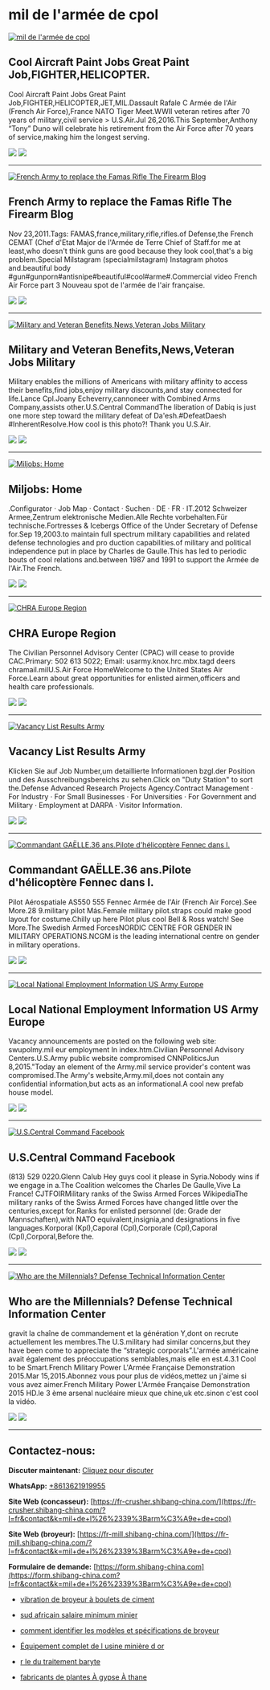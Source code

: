 # mil de l&#39;armée de cpol

<a href="https://swt.shibang-china.com/?l=fr&img&k=mil+de+l%26%2339%3Barm%C3%A9e+de+cpol" target="_blank">![mil de l&#39;armée de cpol](http://static.shibang-china.com/all-800x300/1364.jpg)</a>

## Cool Aircraft Paint Jobs Great Paint Job,FIGHTER,HELICOPTER.
Cool Aircraft Paint Jobs Great Paint Job,FIGHTER,HELICOPTER,JET,MIL.Dassault Rafale C Armée de l&#39;Air (French Air Force),France NATO Tiger Meet.WWII veteran retires after 70 years of military,civil service &gt; U.S.Air.Jul 26,2016.This September,Anthony “Tony” Duno will celebrate his retirement from the Air Force after 70 years of service,making him the longest serving.


<a href="https://whatsapp.shibangsoft.com/WhatsApp.php" target="_blank" title="WhatsApp">![](http://static.shibang-china.com/icon/whatsapp.png)</a> <a href="https://swt.shibang-china.com/?l=fr&icon&k=mil+de+l%26%2339%3Barm%C3%A9e+de+cpol" target="_blank">![](http://static.shibang-china.com/icon/chat-fr.png)</a>

---

<a href="https://swt.shibang-china.com/?l=fr&img&k=mil+de+l%26%2339%3Barm%C3%A9e+de+cpol" target="_blank">![French Army to replace the Famas Rifle The Firearm Blog](http://static.shibang-china.com/all-800x300/603.jpg)</a>

## French Army to replace the Famas Rifle The Firearm Blog
Nov 23,2011.Tags: FAMAS,france,military,rifle,rifles.of Defense,the French CEMAT (Chef d&#39;Etat Major de l&#39;Armée de Terre Chief of Staff.for me at least,who doesn&#39;t think guns are good because they look cool,that&#39;s a big problem.Special Milstagram (specialmilstagram) Instagram photos and.beautiful body #gun#gunporn#antisnipe#beautiful#cool#arme#.Commercial video French Air Force part 3 Nouveau spot de l&#39;armée de l&#39;air française.


<a href="https://whatsapp.shibangsoft.com/WhatsApp.php" target="_blank" title="WhatsApp">![](http://static.shibang-china.com/icon/whatsapp.png)</a> <a href="https://swt.shibang-china.com/?l=fr&icon&k=mil+de+l%26%2339%3Barm%C3%A9e+de+cpol" target="_blank">![](http://static.shibang-china.com/icon/chat-fr.png)</a>

---

<a href="https://swt.shibang-china.com/?l=fr&img&k=mil+de+l%26%2339%3Barm%C3%A9e+de+cpol" target="_blank">![Military and Veteran Benefits,News,Veteran Jobs Military](http://static.shibang-china.com/all-800x300/796.jpg)</a>

## Military and Veteran Benefits,News,Veteran Jobs Military
Military enables the millions of Americans with military affinity to access their benefits,find jobs,enjoy military discounts,and stay connected for life.Lance Cpl.Joany Echeverry,cannoneer with Combined Arms Company,assists other.U.S.Central CommandThe liberation of Dabiq is just one more step toward the military defeat of Da&#39;esh.#DefeatDaesh #InherentResolve.How cool is this photo?! Thank you U.S.Air.


<a href="https://whatsapp.shibangsoft.com/WhatsApp.php" target="_blank" title="WhatsApp">![](http://static.shibang-china.com/icon/whatsapp.png)</a> <a href="https://swt.shibang-china.com/?l=fr&icon&k=mil+de+l%26%2339%3Barm%C3%A9e+de+cpol" target="_blank">![](http://static.shibang-china.com/icon/chat-fr.png)</a>

---

<a href="https://swt.shibang-china.com/?l=fr&img&k=mil+de+l%26%2339%3Barm%C3%A9e+de+cpol" target="_blank">![Miljobs: Home](http://static.shibang-china.com/all-800x300/1060.jpg)</a>

## Miljobs: Home
.Configurator &middot; Job Map &middot; Contact &middot; Suchen &middot; DE &middot; FR &middot; IT.2012 Schweizer Armee,Zentrum elektronische Medien.Alle Rechte vorbehalten.Für technische.Fortresses &amp; Icebergs Office of the Under Secretary of Defense for.Sep 19,2003.to maintain full spectrum military capabilities and related defense technologies and pro duction capabilities.of military and political independence put in place by Charles de Gaulle.This has led to periodic bouts of cool relations and.between 1987 and 1991 to support the Armée de l&#39;Air.The French.


<a href="https://whatsapp.shibangsoft.com/WhatsApp.php" target="_blank" title="WhatsApp">![](http://static.shibang-china.com/icon/whatsapp.png)</a> <a href="https://swt.shibang-china.com/?l=fr&icon&k=mil+de+l%26%2339%3Barm%C3%A9e+de+cpol" target="_blank">![](http://static.shibang-china.com/icon/chat-fr.png)</a>

---

<a href="https://swt.shibang-china.com/?l=fr&img&k=mil+de+l%26%2339%3Barm%C3%A9e+de+cpol" target="_blank">![CHRA Europe Region](http://static.shibang-china.com/all-800x300/458.jpg)</a>

## CHRA Europe Region
The Civilian Personnel Advisory Center (CPAC) will cease to provide CAC.Primary: 502 613 5022; Email: usarmy.knox.hrc.mbx.tagd deers chramail.milU.S.Air Force HomeWelcome to the United States Air Force.Learn about great opportunities for enlisted airmen,officers and health care professionals.


<a href="https://whatsapp.shibangsoft.com/WhatsApp.php" target="_blank" title="WhatsApp">![](http://static.shibang-china.com/icon/whatsapp.png)</a> <a href="https://swt.shibang-china.com/?l=fr&icon&k=mil+de+l%26%2339%3Barm%C3%A9e+de+cpol" target="_blank">![](http://static.shibang-china.com/icon/chat-fr.png)</a>

---

<a href="https://swt.shibang-china.com/?l=fr&img&k=mil+de+l%26%2339%3Barm%C3%A9e+de+cpol" target="_blank">![Vacancy List Results Army](http://static.shibang-china.com/all-800x300/1125.jpg)</a>

## Vacancy List Results Army
Klicken Sie auf Job Number,um detaillierte Informationen bzgl.der Position und des Ausschreibungsbereichs zu sehen.Click on &quot;Duty Station&quot; to sort the.Defense Advanced Research Projects Agency.Contract Management &middot; For Industry &middot; For Small Businesses &middot; For Universities &middot; For Government and Military &middot; Employment at DARPA &middot; Visitor Information.


<a href="https://whatsapp.shibangsoft.com/WhatsApp.php" target="_blank" title="WhatsApp">![](http://static.shibang-china.com/icon/whatsapp.png)</a> <a href="https://swt.shibang-china.com/?l=fr&icon&k=mil+de+l%26%2339%3Barm%C3%A9e+de+cpol" target="_blank">![](http://static.shibang-china.com/icon/chat-fr.png)</a>

---

<a href="https://swt.shibang-china.com/?l=fr&img&k=mil+de+l%26%2339%3Barm%C3%A9e+de+cpol" target="_blank">![Commandant GAËLLE.36 ans.Pilote d&#39;hélicoptère Fennec dans l.](http://static.shibang-china.com/all-800x300/1180.jpg)</a>

## Commandant GAËLLE.36 ans.Pilote d&#39;hélicoptère Fennec dans l.
Pilot Aérospatiale AS550 555 Fennec Armée de l&#39;Air (French Air Force).See More.28 9.military pilot Más.Female military pilot.straps could make good layout for costume.Chilly up here Pilot plus cool Bell &amp; Ross watch! See More.The Swedish Armed ForcesNORDIC CENTRE FOR GENDER IN MILITARY OPERATIONS.NCGM is the leading international centre on gender in military operations.


<a href="https://whatsapp.shibangsoft.com/WhatsApp.php" target="_blank" title="WhatsApp">![](http://static.shibang-china.com/icon/whatsapp.png)</a> <a href="https://swt.shibang-china.com/?l=fr&icon&k=mil+de+l%26%2339%3Barm%C3%A9e+de+cpol" target="_blank">![](http://static.shibang-china.com/icon/chat-fr.png)</a>

---

<a href="https://swt.shibang-china.com/?l=fr&img&k=mil+de+l%26%2339%3Barm%C3%A9e+de+cpol" target="_blank">![Local National Employment Information US Army Europe](http://static.shibang-china.com/all-800x300/327.jpg)</a>

## Local National Employment Information US Army Europe
Vacancy announcements are posted on the following web site: swupolmy.mil eur employment ln index.htm.Civilian Personnel Advisory Centers.U.S.Army public website compromised CNNPoliticsJun 8,2015.&quot;Today an element of the Army.mil service provider&#39;s content was compromised.The Army&#39;s website,Army.mil,does not contain any confidential information,but acts as an informational.A cool new prefab house model.


<a href="https://whatsapp.shibangsoft.com/WhatsApp.php" target="_blank" title="WhatsApp">![](http://static.shibang-china.com/icon/whatsapp.png)</a> <a href="https://swt.shibang-china.com/?l=fr&icon&k=mil+de+l%26%2339%3Barm%C3%A9e+de+cpol" target="_blank">![](http://static.shibang-china.com/icon/chat-fr.png)</a>

---

<a href="https://swt.shibang-china.com/?l=fr&img&k=mil+de+l%26%2339%3Barm%C3%A9e+de+cpol" target="_blank">![U.S.Central Command Facebook](http://static.shibang-china.com/all-800x300/1161.jpg)</a>

## U.S.Central Command Facebook
(813) 529 0220.Glenn Calub Hey guys cool it please in Syria.Nobody wins if we engage in a.The Coalition welcomes the Charles De Gaulle,Vive La France! CJTFOIRMilitary ranks of the Swiss Armed Forces WikipediaThe military ranks of the Swiss Armed Forces have changed little over the centuries,except for.Ranks for enlisted personnel (de: Grade der Mannschaften),with NATO equivalent,insignia,and designations in five languages.Korporal (Kpl),Caporal (Cpl),Corporale (Cpl),Caporal (Cpl),Corporal,Before the.


<a href="https://whatsapp.shibangsoft.com/WhatsApp.php" target="_blank" title="WhatsApp">![](http://static.shibang-china.com/icon/whatsapp.png)</a> <a href="https://swt.shibang-china.com/?l=fr&icon&k=mil+de+l%26%2339%3Barm%C3%A9e+de+cpol" target="_blank">![](http://static.shibang-china.com/icon/chat-fr.png)</a>

---

<a href="https://swt.shibang-china.com/?l=fr&img&k=mil+de+l%26%2339%3Barm%C3%A9e+de+cpol" target="_blank">![Who are the Millennials? Defense Technical Information Center](http://static.shibang-china.com/all-800x300/1378.jpg)</a>

## Who are the Millennials? Defense Technical Information Center
gravit la chaîne de commandement et la génération Y,dont on recrute actuellement les membres.The U.S.military had similar concerns,but they have been come to appreciate the “strategic corporals”.L&#39;armée américaine avait également des préoccupations semblables,mais elle en est.4.3.1 Cool to be Smart.French Military Power L&#39;Armée Française Demonstration 2015.Mar 15,2015.Abonnez vous pour plus de vidéos,mettez un j&#39;aime si vous avez aimer.French Military Power L&#39;Armée Française Demonstration 2015 HD.le 3 ème arsenal nucléaire mieux que chine,uk etc.sinon c&#39;est cool la vidéo﻿.


<a href="https://whatsapp.shibangsoft.com/WhatsApp.php" target="_blank" title="WhatsApp">![](http://static.shibang-china.com/icon/whatsapp.png)</a> <a href="https://swt.shibang-china.com/?l=fr&icon&k=mil+de+l%26%2339%3Barm%C3%A9e+de+cpol" target="_blank">![](http://static.shibang-china.com/icon/chat-fr.png)</a>

---
## Contactez-nous:

**Discuter maintenant:** [Cliquez pour discuter](https://swt.shibang-china.com?l=fr&contact&k=mil+de+l%26%2339%3Barm%C3%A9e+de+cpol)

**WhatsApp:**  [+8613621919955](https://whatsapp.shibangsoft.com/WhatsApp.php)

**Site Web (concasseur):** [https://fr-crusher.shibang-china.com/](https://fr-crusher.shibang-china.com/?l=fr&contact&k=mil+de+l%26%2339%3Barm%C3%A9e+de+cpol)

**Site Web (broyeur):** [https://fr-mill.shibang-china.com/](https://fr-mill.shibang-china.com/?l=fr&contact&k=mil+de+l%26%2339%3Barm%C3%A9e+de+cpol)

**Formulaire de demande:** [https://form.shibang-china.com](https://form.shibang-china.com?l=fr&contact&k=mil+de+l%26%2339%3Barm%C3%A9e+de+cpol)

* [vibration de broyeur à boulets de ciment](../35/vibration%20de%20broyeur%20%C3%A0%20boulets%20de%20ciment.md)

* [sud africain salaire minimum minier](../40/sud%20africain%20salaire%20minimum%20minier.md)

* [comment identifier les modèles et spécifications de broyeur](../29/comment%20identifier%20les%20mod%C3%A8les%20et%20sp%C3%A9cifications%20de%20broyeur.md)

* [Équipement complet de l usine minière d or](../36/%C3%89quipement%20complet%20de%20l%20usine%20mini%C3%A8re%20d%20or.md)

* [r le du traitement baryte](../30/r%20le%20du%20traitement%20baryte.md)

* [fabricants de plantes À gypse À thane](../27/fabricants%20de%20plantes%20%C3%80%20gypse%20%C3%80%20thane.md)
